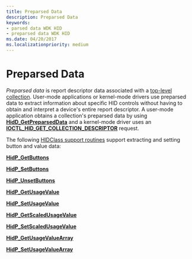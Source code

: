 ```yaml
---
title: Preparsed Data
description: Preparsed Data
keywords:
- parsed data WDK HID
- preparsed data WDK HID
ms.date: 04/20/2017
ms.localizationpriority: medium
---
```


# Preparsed Data





*Preparsed data* is report descriptor data associated with a [top-level collection](top-level-collections.md). User-mode applications or kernel-mode drivers use preparsed data to extract information about specific HID controls without having to obtain and interpret a device's entire report descriptor. A user-mode application obtains a collection's preparsed data by using [**HidD\_GetPreparsedData**](/windows-hardware/drivers/ddi/hidsdi/nf-hidsdi-hidd_getpreparseddata) and a kernel-mode driver uses an [**IOCTL\_HID\_GET\_COLLECTION\_DESCRIPTOR**](/windows-hardware/drivers/ddi/hidclass/ni-hidclass-ioctl_hid_get_collection_descriptor) request.

The following [HIDClass support routines](/windows-hardware/drivers/ddi/index) support extracting and setting button and value data:

[**HidP\_GetButtons**](./hdpi-h-macros.md)

[**HidP\_SetButtons**](./hdpi-h-macros.md)

[**HidP\_UnsetButtons**](./hdpi-h-macros.md)

[**HidP\_GetUsageValue**](/windows-hardware/drivers/ddi/hidpi/nf-hidpi-hidp_getusagevalue)

[**HidP\_SetUsageValue**](/windows-hardware/drivers/ddi/hidpi/nf-hidpi-hidp_setusagevalue)

[**HidP\_GetScaledUsageValue**](/windows-hardware/drivers/ddi/hidpi/nf-hidpi-hidp_getscaledusagevalue)

[**HidP\_SetScaledUsageValue**](/windows-hardware/drivers/ddi/hidpi/nf-hidpi-hidp_setscaledusagevalue)

[**HidP\_GetUsageValueArray**](/windows-hardware/drivers/ddi/hidpi/nf-hidpi-hidp_getusagevaluearray)

[**HidP\_SetUsageValueArray**](/windows-hardware/drivers/ddi/hidpi/nf-hidpi-hidp_setusagevaluearray)

 

